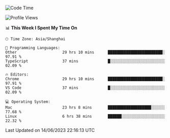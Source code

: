 <!--START_SECTION:waka-->
![Code Time](http://img.shields.io/badge/Code%20Time-804%20hrs%2055%20mins-blue)

![Profile Views](http://img.shields.io/badge/Profile%20Views-0-blue)

📊 **This Week I Spent My Time On** 

```text
🕑︎ Time Zone: Asia/Shanghai

💬 Programming Languages: 
Other                    29 hrs 10 mins      ████████████████████████░   97.91 % 
TypeScript               37 mins             █░░░░░░░░░░░░░░░░░░░░░░░░   02.09 % 

🔥 Editors: 
Chrome                   29 hrs 10 mins      ████████████████████████░   97.91 % 
VS Code                  37 mins             █░░░░░░░░░░░░░░░░░░░░░░░░   02.09 % 

💻 Operating System: 
Mac                      23 hrs 8 mins       ███████████████████░░░░░░   77.68 % 
Linux                    6 hrs 38 mins       ██████░░░░░░░░░░░░░░░░░░░   22.32 % 
```


 Last Updated on 14/06/2023 22:16:13 UTC
<!--END_SECTION:waka-->
